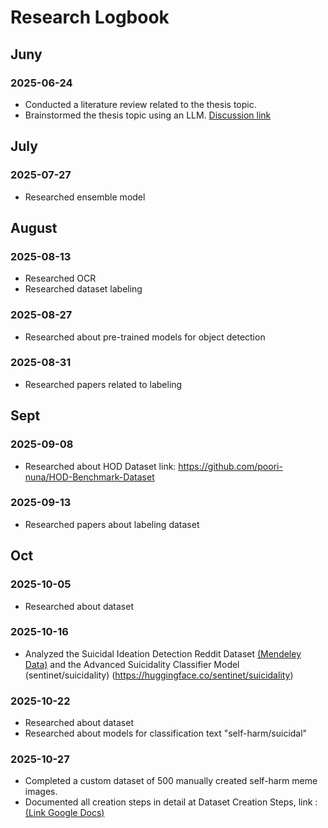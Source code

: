 # Research Logbook


## Juny

### 2025-06-24
- Conducted a literature review related to the thesis topic.
- Brainstormed the thesis topic using an LLM. [Discussion link](https://chatgpt.com/share/6866b777-cfbc-8004-893b-af2df79358cb)

## July
### 2025-07-27
- Researched ensemble model

## August
### 2025-08-13
- Researched OCR
- Researched dataset labeling

### 2025-08-27
- Researched about pre-trained models for object detection

### 2025-08-31
- Researched papers related to labeling

## Sept

### 2025-09-08
- Researched about HOD Dataset link: https://github.com/poori-nuna/HOD-Benchmark-Dataset

### 2025-09-13
- Researched papers about labeling dataset

## Oct

### 2025-10-05
- Researched about dataset

### 2025-10-16
- Analyzed the Suicidal Ideation Detection Reddit Dataset [(Mendeley Data)](https://data.mendeley.com/datasets/z8s6w86tr3/2) and the Advanced Suicidality Classifier Model (sentinet/suicidality) (https://huggingface.co/sentinet/suicidality)

### 2025-10-22
- Researched about dataset
- Researched about models for classification text "self-harm/suicidal"

### 2025-10-27
- Completed a custom dataset of 500 manually created self-harm meme images.
- Documented all creation steps in detail at Dataset Creation Steps, link : [(Link Google Docs)](https://docs.google.com/document/d/1pu5-z9e2Z7jReTNNzgr4IkCdkAnztd5jIgAaJ9hAEGQ/edit?usp=sharing) 
